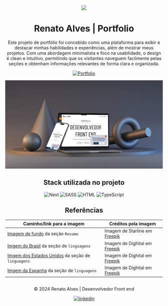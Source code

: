 <div align="center">

<img src='public/favicon.ico' width='50' heigth='50'/>

# Renato Alves | Portfolio

Este projeto de portfólio foi concebido como uma plataforma para exibir e destacar minhas habilidades e experiências, além de mostrar meus projetos. Com uma abordagem minimalista e foco na usabilidade, o design é clean e intuitivo, permitindo que os visitantes naveguem facilmente pelas seções e obtenham informações relevantes de forma clara e organizada.

[![Portfolio](https://img.shields.io/badge/Para_visitar_o_projeto-clique_aqui-323232?style=for-the-badge&logo=buy-me-a-coffee&logoColor=white)](https://renatoalves.site)

[![Imagem do projeto](public/images/portfolio.svg)](https://renatoalves.site)

## Stack utilizada no projeto

![Next](https://skillicons.dev/icons?i=next "Next")
![SASS](https://skillicons.dev/icons?i=sass "SASS")
![HTML](https://skillicons.dev/icons?i=html "HTML")
![TypeScript](https://skillicons.dev/icons?i=ts "TypeScript")


## Referências

Caminho/link para a imagem | Créditos pela imagem
---|---
[Imagem de fundo](/public/images/background.jpg)  da seção `Resumo` | Imagem de Starline em [Freepik](https://br.freepik.com/vetores-gratis/fundo-digital-de-codigo-binario-de-estilo-de-matriz-com-numeros-caindo_8289995.htm#&position=1&from_view=user&uuid=c1bf85f7-b02f-4b7b-aee8-e671caa8e387)
[Imgem do Brasil](/public/images/br.png) da seção de `linguagens` | Imagem de Dighital em [Freepik](https://www.freepik.com/icon/brazil-flag_3909370#fromView=family&page=1&position=0&uuid=2e86f299-b532-4715-9e19-97e94e32efc2)
[Imgem dos Estados Unidos](/public/images/us.png) da seção de `linguagens` | Imagem de Dighital em [Freepik](https://www.freepik.com/icon/united-states-america_3909383#fromView=family&page=1&position=0&uuid=40da1cf9-8831-435c-ac39-4a4d29a44c34)
[Imgem da Espanha](/public/images/es.png) da seção de `linguagens` | Imagem de Dighital em [Freepik](https://www.freepik.com/icon/flags_3909352#fromView=family&page=1&position=0&uuid=840ea745-680d-40e4-8d39-930e348c65e9)

##
© 2024 Renato Alves | Desenvolvedor Front end

[![linkedin](https://img.shields.io/badge/Linkedin-0A66C2?style=for-the-badge&logo=linkedin&logoColor=white)](https://linkedin.com/in/renatosalves)

</div>
